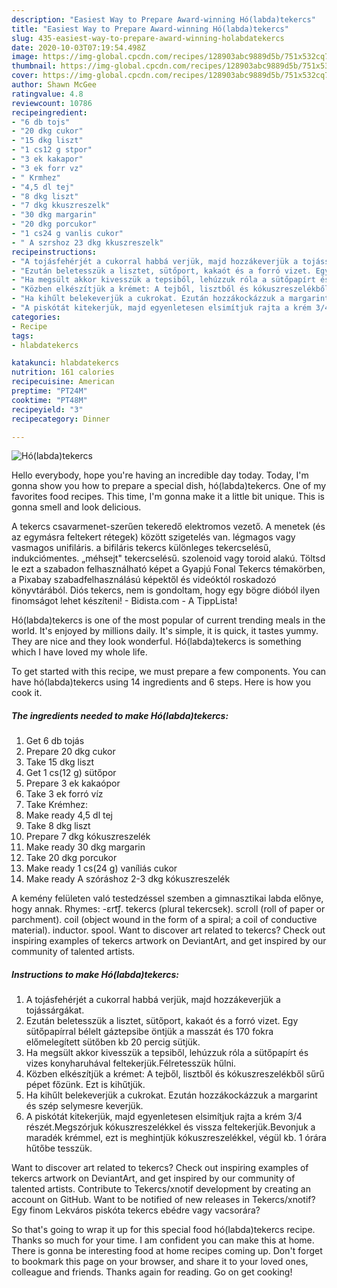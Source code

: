 ```yaml
---
description: "Easiest Way to Prepare Award-winning Hó(labda)tekercs"
title: "Easiest Way to Prepare Award-winning Hó(labda)tekercs"
slug: 435-easiest-way-to-prepare-award-winning-holabdatekercs
date: 2020-10-03T07:19:54.498Z
image: https://img-global.cpcdn.com/recipes/128903abc9889d5b/751x532cq70/holabdatekercs-recept-foto.jpg
thumbnail: https://img-global.cpcdn.com/recipes/128903abc9889d5b/751x532cq70/holabdatekercs-recept-foto.jpg
cover: https://img-global.cpcdn.com/recipes/128903abc9889d5b/751x532cq70/holabdatekercs-recept-foto.jpg
author: Shawn McGee
ratingvalue: 4.8
reviewcount: 10786
recipeingredient:
- "6 db tojs"
- "20 dkg cukor"
- "15 dkg liszt"
- "1 cs12 g stpor"
- "3 ek kakapor"
- "3 ek forr vz"
- " Krmhez"
- "4,5 dl tej"
- "8 dkg liszt"
- "7 dkg kkuszreszelk"
- "30 dkg margarin"
- "20 dkg porcukor"
- "1 cs24 g vanlis cukor"
- " A szrshoz 23 dkg kkuszreszelk"
recipeinstructions:
- "A tojásfehérjét a cukorral habbá verjük, majd hozzákeverjük a tojássárgákat."
- "Ezután beletesszük a lisztet, sütőport, kakaót és a forró vizet. Egy sütőpapírral bélelt gáztepsibe öntjük a masszát és 170 fokra előmelegített sütőben kb 20 percig sütjük."
- "Ha megsült akkor kivesszük a tepsiből, lehúzzuk róla a sütőpapírt és vizes konyharuhával feltekerjük.Félretesszük hűlni."
- "Közben elkészítjük a krémet: A tejből, lisztből és kókuszreszelékből sűrű pépet főzünk. Ezt is kihűtjük."
- "Ha kihűlt belekeverjük a cukrokat. Ezután hozzákockázzuk a margarint és szép selymesre keverjük."
- "A piskótát kitekerjük, majd egyenletesen elsimítjuk rajta a krém 3/4 részét.Megszórjuk kókuszreszelékkel és vissza feltekerjük.Bevonjuk a maradék krémmel, ezt is meghintjük kókuszreszelékkel, végül kb. 1 órára hűtőbe tesszük."
categories:
- Recipe
tags:
- hlabdatekercs

katakunci: hlabdatekercs 
nutrition: 161 calories
recipecuisine: American
preptime: "PT24M"
cooktime: "PT48M"
recipeyield: "3"
recipecategory: Dinner

---
```



![Hó(labda)tekercs](https://img-global.cpcdn.com/recipes/128903abc9889d5b/751x532cq70/holabdatekercs-recept-foto.jpg)

Hello everybody, hope you're having an incredible day today. Today, I'm gonna show you how to prepare a special dish, hó(labda)tekercs. One of my favorites food recipes. This time, I'm gonna make it a little bit unique. This is gonna smell and look delicious.

A tekercs csavarmenet-szerűen tekeredő elektromos vezető. A menetek (és az egymásra feltekert rétegek) között szigetelés van. légmagos vagy vasmagos unifiláris. a bifiláris tekercs különleges tekercselésű, indukciómentes. „méhsejt&#34; tekercselésű. szolenoid vagy toroid alakú. Töltsd le ezt a szabadon felhasználható képet a Gyapjú Fonal Tekercs témakörben, a Pixabay szabadfelhasználású képektől és videóktól roskadozó könyvtárából. Diós tekercs, nem is gondoltam, hogy egy bögre dióból ilyen finomságot lehet készíteni! - Bidista.com - A TippLista!

Hó(labda)tekercs is one of the most popular of current trending meals in the world. It's enjoyed by millions daily. It's simple, it is quick, it tastes yummy. They are nice and they look wonderful. Hó(labda)tekercs is something which I have loved my whole life.


To get started with this recipe, we must prepare a few components. You can have hó(labda)tekercs using 14 ingredients and 6 steps. Here is how you cook it.

<!--inarticleads1-->

##### The ingredients needed to make Hó(labda)tekercs:

1. Get 6 db tojás
1. Prepare 20 dkg cukor
1. Take 15 dkg liszt
1. Get 1 cs(12 g) sütőpor
1. Prepare 3 ek kakaópor
1. Take 3 ek forró víz
1. Take  Krémhez:
1. Make ready 4,5 dl tej
1. Take 8 dkg liszt
1. Prepare 7 dkg kókuszreszelék
1. Make ready 30 dkg margarin
1. Take 20 dkg porcukor
1. Make ready 1 cs(24 g) vaníliás cukor
1. Make ready  A szóráshoz 2-3 dkg kókuszreszelék


A kemény felületen való testedzéssel szemben a gimnasztikai labda előnye, hogy annak. Rhymes: -ɛrt͡ʃ. tekercs (plural tekercsek). scroll (roll of paper or parchment). coil (object wound in the form of a spiral; a coil of conductive material). inductor. spool. Want to discover art related to tekercs? Check out inspiring examples of tekercs artwork on DeviantArt, and get inspired by our community of talented artists. 

<!--inarticleads2-->

##### Instructions to make Hó(labda)tekercs:

1. A tojásfehérjét a cukorral habbá verjük, majd hozzákeverjük a tojássárgákat.
1. Ezután beletesszük a lisztet, sütőport, kakaót és a forró vizet. Egy sütőpapírral bélelt gáztepsibe öntjük a masszát és 170 fokra előmelegített sütőben kb 20 percig sütjük.
1. Ha megsült akkor kivesszük a tepsiből, lehúzzuk róla a sütőpapírt és vizes konyharuhával feltekerjük.Félretesszük hűlni.
1. Közben elkészítjük a krémet: A tejből, lisztből és kókuszreszelékből sűrű pépet főzünk. Ezt is kihűtjük.
1. Ha kihűlt belekeverjük a cukrokat. Ezután hozzákockázzuk a margarint és szép selymesre keverjük.
1. A piskótát kitekerjük, majd egyenletesen elsimítjuk rajta a krém 3/4 részét.Megszórjuk kókuszreszelékkel és vissza feltekerjük.Bevonjuk a maradék krémmel, ezt is meghintjük kókuszreszelékkel, végül kb. 1 órára hűtőbe tesszük.


Want to discover art related to tekercs? Check out inspiring examples of tekercs artwork on DeviantArt, and get inspired by our community of talented artists. Contribute to Tekercs/xnotif development by creating an account on GitHub. Want to be notified of new releases in Tekercs/xnotif? Egy finom Lekváros piskóta tekercs ebédre vagy vacsorára? 

So that's going to wrap it up for this special food hó(labda)tekercs recipe. Thanks so much for your time. I am confident you can make this at home. There is gonna be interesting food at home recipes coming up. Don't forget to bookmark this page on your browser, and share it to your loved ones, colleague and friends. Thanks again for reading. Go on get cooking!

